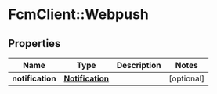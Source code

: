 # FcmClient::Webpush

## Properties
Name | Type | Description | Notes
------------ | ------------- | ------------- | -------------
**notification** | [**Notification**](Notification.md) |  | [optional] 



